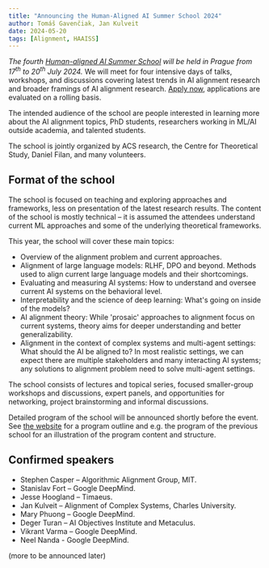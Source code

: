 ```yaml
---
title: "Announcing the Human-Aligned AI Summer School 2024"
author: Tomáš Gavenčiak, Jan Kulveit
date: 2024-05-20
tags: [Alignment, HAAISS]
---
```


*The fourth [Human-aligned AI Summer School](https://humanaligned.ai/index-2024.html) will be held in Prague from 17<sup>th</sup> to 20<sup>th</sup> July 2024.* We will meet for four intensive days of talks, workshops, and discussions covering latest trends in AI alignment research and broader framings of AI alignment research. [Apply now](https://form.typeform.com/to/zUKjsxgx), applications are evaluated on a rolling basis.

The intended audience of the school are people interested in learning more about the AI alignment topics, PhD students, researchers working in ML/AI outside academia, and talented students.

The school is jointly organized by ACS research, the Centre for Theoretical Study, Daniel Filan, and many volunteers.

## Format of the school

The school is focused on teaching and exploring approaches and frameworks, less on presentation of the latest research results. The content of the school is mostly technical – it is assumed the attendees understand current ML approaches and some of the underlying theoretical frameworks.

This year, the school will cover these main topics:

* Overview of the alignment problem and current approaches.
* Alignment of large language models: RLHF, DPO and beyond. Methods used to align current large language models and their shortcomings.
* Evaluating and measuring AI systems: How to understand and oversee current AI systems on the behavioral level.
* Interpretability and the science of deep learning: What's going on inside of the models?
* AI alignment theory: While 'prosaic' approaches to alignment focus on current systems, theory aims for deeper understanding and better generalizability.
* Alignment in the context of complex systems and multi-agent settings: What should the AI be aligned to? In most realistic settings, we can expect there are multiple stakeholders and many interacting AI systems; any solutions to alignment problem need to solve multi-agent settings.

The school consists of lectures and topical series, focused smaller-group workshops and discussions, expert panels, and opportunities for networking, project brainstorming and informal discussions.

Detailed program of the school will be announced shortly before the event. See [the website](https://humanaligned.ai/index-2024.html) for a program outline and e.g. the program of the previous school for an illustration of the program content and structure.
 
## Confirmed speakers

* Stephen Casper – Algorithmic Alignment Group, MIT.
* Stanislav Fort – Google DeepMind.
* Jesse Hoogland – Timaeus.
* Jan Kulveit – Alignment of Complex Systems, Charles University.
* Mary Phuong – Google DeepMind.
* Deger Turan – AI Objectives Institute and Metaculus.
* Vikrant Varma – Google DeepMind.
* Neel Nanda - Google DeepMind.

(more to be announced later)
